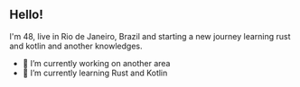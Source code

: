 ## Hello!

I'm 48, live in Rio de Janeiro, Brazil and starting a new journey learning rust and kotlin and another knowledges.



- 🔭 I’m currently working on another area
- 🌱 I’m currently learning Rust and Kotlin
         


          
            
             
        
          
